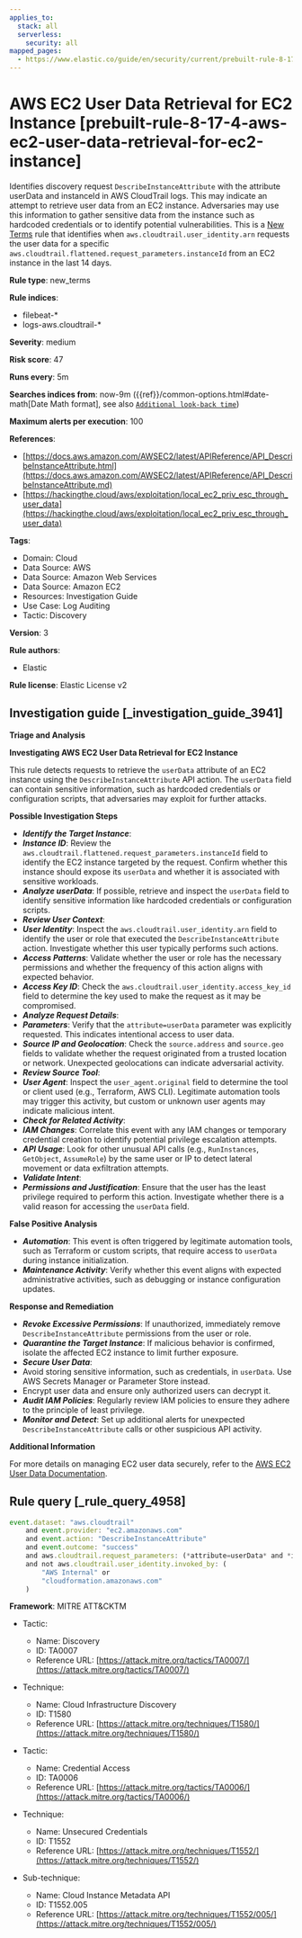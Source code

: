 ```yaml
---
applies_to:
  stack: all
  serverless:
    security: all
mapped_pages:
  - https://www.elastic.co/guide/en/security/current/prebuilt-rule-8-17-4-aws-ec2-user-data-retrieval-for-ec2-instance.html
---
```


# AWS EC2 User Data Retrieval for EC2 Instance [prebuilt-rule-8-17-4-aws-ec2-user-data-retrieval-for-ec2-instance]

Identifies discovery request `DescribeInstanceAttribute` with the attribute userData and instanceId in AWS CloudTrail logs. This may indicate an attempt to retrieve user data from an EC2 instance. Adversaries may use this information to gather sensitive data from the instance such as hardcoded credentials or to identify potential vulnerabilities. This is a [New Terms](docs-content://solutions/security/detect-and-alert/create-detection-rule.md#create-new-terms-rule) rule that identifies when `aws.cloudtrail.user_identity.arn` requests the user data for a specific `aws.cloudtrail.flattened.request_parameters.instanceId` from an EC2 instance in the last 14 days.

**Rule type**: new_terms

**Rule indices**:

* filebeat-*
* logs-aws.cloudtrail-*

**Severity**: medium

**Risk score**: 47

**Runs every**: 5m

**Searches indices from**: now-9m ({{ref}}/common-options.html#date-math[Date Math format], see also [`Additional look-back time`](docs-content://solutions/security/detect-and-alert/create-detection-rule.md#rule-schedule))

**Maximum alerts per execution**: 100

**References**:

* [https://docs.aws.amazon.com/AWSEC2/latest/APIReference/API_DescribeInstanceAttribute.html](https://docs.aws.amazon.com/AWSEC2/latest/APIReference/API_DescribeInstanceAttribute.md)
* [https://hackingthe.cloud/aws/exploitation/local_ec2_priv_esc_through_user_data](https://hackingthe.cloud/aws/exploitation/local_ec2_priv_esc_through_user_data)

**Tags**:

* Domain: Cloud
* Data Source: AWS
* Data Source: Amazon Web Services
* Data Source: Amazon EC2
* Resources: Investigation Guide
* Use Case: Log Auditing
* Tactic: Discovery

**Version**: 3

**Rule authors**:

* Elastic

**Rule license**: Elastic License v2

## Investigation guide [_investigation_guide_3941]

**Triage and Analysis**

**Investigating AWS EC2 User Data Retrieval for EC2 Instance**

This rule detects requests to retrieve the `userData` attribute of an EC2 instance using the `DescribeInstanceAttribute` API action. The `userData` field can contain sensitive information, such as hardcoded credentials or configuration scripts, that adversaries may exploit for further attacks.

**Possible Investigation Steps**

* ***Identify the Target Instance***:
* ***Instance ID***: Review the `aws.cloudtrail.flattened.request_parameters.instanceId` field to identify the EC2 instance targeted by the request. Confirm whether this instance should expose its `userData` and whether it is associated with sensitive workloads.
* ***Analyze userData***: If possible, retrieve and inspect the `userData` field to identify sensitive information like hardcoded credentials or configuration scripts.
* ***Review User Context***:
* ***User Identity***: Inspect the `aws.cloudtrail.user_identity.arn` field to identify the user or role that executed the `DescribeInstanceAttribute` action. Investigate whether this user typically performs such actions.
* ***Access Patterns***: Validate whether the user or role has the necessary permissions and whether the frequency of this action aligns with expected behavior.
* ***Access Key ID***: Check the `aws.cloudtrail.user_identity.access_key_id` field to determine the key used to make the request as it may be compromised.
* ***Analyze Request Details***:
* ***Parameters***: Verify that the `attribute=userData` parameter was explicitly requested. This indicates intentional access to user data.
* ***Source IP and Geolocation***: Check the `source.address` and `source.geo` fields to validate whether the request originated from a trusted location or network. Unexpected geolocations can indicate adversarial activity.
* ***Review Source Tool***:
* ***User Agent***: Inspect the `user_agent.original` field to determine the tool or client used (e.g., Terraform, AWS CLI). Legitimate automation tools may trigger this activity, but custom or unknown user agents may indicate malicious intent.
* ***Check for Related Activity***:
* ***IAM Changes***: Correlate this event with any IAM changes or temporary credential creation to identify potential privilege escalation attempts.
* ***API Usage***: Look for other unusual API calls (e.g., `RunInstances`, `GetObject`, `AssumeRole`) by the same user or IP to detect lateral movement or data exfiltration attempts.
* ***Validate Intent***:
* ***Permissions and Justification***: Ensure that the user has the least privilege required to perform this action. Investigate whether there is a valid reason for accessing the `userData` field.

**False Positive Analysis**

* ***Automation***: This event is often triggered by legitimate automation tools, such as Terraform or custom scripts, that require access to `userData` during instance initialization.
* ***Maintenance Activity***: Verify whether this event aligns with expected administrative activities, such as debugging or instance configuration updates.

**Response and Remediation**

* ***Revoke Excessive Permissions***: If unauthorized, immediately remove `DescribeInstanceAttribute` permissions from the user or role.
* ***Quarantine the Target Instance***: If malicious behavior is confirmed, isolate the affected EC2 instance to limit further exposure.
* ***Secure User Data***:
* Avoid storing sensitive information, such as credentials, in `userData`. Use AWS Secrets Manager or Parameter Store instead.
* Encrypt user data and ensure only authorized users can decrypt it.
* ***Audit IAM Policies***: Regularly review IAM policies to ensure they adhere to the principle of least privilege.
* ***Monitor and Detect***: Set up additional alerts for unexpected `DescribeInstanceAttribute` calls or other suspicious API activity.

**Additional Information**

For more details on managing EC2 user data securely, refer to the [AWS EC2 User Data Documentation](https://docs.aws.amazon.com/AWSEC2/latest/UserGuide/ec2-instance-metadata.md).


## Rule query [_rule_query_4958]

```js
event.dataset: "aws.cloudtrail"
    and event.provider: "ec2.amazonaws.com"
    and event.action: "DescribeInstanceAttribute"
    and event.outcome: "success"
    and aws.cloudtrail.request_parameters: (*attribute=userData* and *instanceId*)
    and not aws.cloudtrail.user_identity.invoked_by: (
        "AWS Internal" or
        "cloudformation.amazonaws.com"
    )
```

**Framework**: MITRE ATT&CKTM

* Tactic:

    * Name: Discovery
    * ID: TA0007
    * Reference URL: [https://attack.mitre.org/tactics/TA0007/](https://attack.mitre.org/tactics/TA0007/)

* Technique:

    * Name: Cloud Infrastructure Discovery
    * ID: T1580
    * Reference URL: [https://attack.mitre.org/techniques/T1580/](https://attack.mitre.org/techniques/T1580/)

* Tactic:

    * Name: Credential Access
    * ID: TA0006
    * Reference URL: [https://attack.mitre.org/tactics/TA0006/](https://attack.mitre.org/tactics/TA0006/)

* Technique:

    * Name: Unsecured Credentials
    * ID: T1552
    * Reference URL: [https://attack.mitre.org/techniques/T1552/](https://attack.mitre.org/techniques/T1552/)

* Sub-technique:

    * Name: Cloud Instance Metadata API
    * ID: T1552.005
    * Reference URL: [https://attack.mitre.org/techniques/T1552/005/](https://attack.mitre.org/techniques/T1552/005/)



